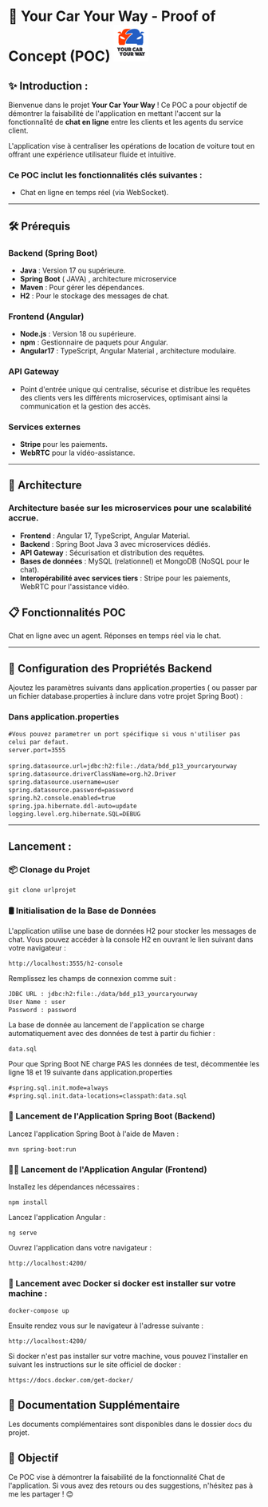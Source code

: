 # 🚗 Your Car Your Way - Proof of Concept (POC)   ![Your Car Your Way Logo](/P13-chat-frontend/src/assets/images/p13_logo.PNG)



## ✨ Introduction :

Bienvenue dans le projet **Your Car Your Way** ! Ce POC a pour objectif de démontrer la faisabilité de l'application en mettant l'accent sur la fonctionnalité de **chat en ligne** entre les clients et les agents du service client.

L'application vise à centraliser les opérations de location de voiture tout en offrant une expérience utilisateur fluide et intuitive.

### **Ce POC inclut les fonctionnalités clés suivantes :**

- Chat en ligne en temps réel (via WebSocket).

---

## 🛠️ Prérequis

### **Backend (Spring Boot)**
- **Java** : Version 17 ou supérieure.
- **Spring Boot** ( JAVA) , architecture microservice
- **Maven** : Pour gérer les dépendances.
- **H2** : Pour le stockage des messages de chat.

### **Frontend (Angular)**
- **Node.js** : Version 18 ou supérieure.
- **npm** : Gestionnaire de paquets pour Angular.
- **Angular17** :  TypeScript, Angular Material , architecture modulaire.
 
### **API Gateway**
- Point d'entrée unique qui centralise, sécurise et distribue les requêtes des clients vers les différents microservices, optimisant ainsi la communication et la gestion des accès.

### **Services externes**
- **Stripe** pour les paiements.
- **WebRTC** pour la vidéo-assistance.


---

## 📂 Architecture

### Architecture basée sur les microservices pour une scalabilité accrue.

- **Frontend** : Angular 17, TypeScript, Angular Material.
- **Backend** : Spring Boot Java 3 avec microservices dédiés.
- **API Gateway** : Sécurisation et distribution des requêtes.
- **Bases de données** : MySQL (relationnel) et MongoDB (NoSQL pour le chat).
- **Interopérabilité avec services tiers** : Stripe pour les paiements, WebRTC pour l'assistance vidéo.

## 📋 Fonctionnalités POC

Chat en ligne avec un agent.
Réponses en temps réel via le chat.

---

## 🔧 Configuration des Propriétés Backend

Ajoutez les paramètres suivants dans application.properties ( ou passer par un fichier database.properties à inclure dans votre projet Spring Boot) :


### Dans application.properties

```
#Vous pouvez parametrer un port spécifique si vous n'utiliser pas celui par defaut.
server.port=3555

spring.datasource.url=jdbc:h2:file:./data/bdd_p13_yourcaryourway
spring.datasource.driverClassName=org.h2.Driver
spring.datasource.username=user
spring.datasource.password=password
spring.h2.console.enabled=true
spring.jpa.hibernate.ddl-auto=update
logging.level.org.hibernate.SQL=DEBUG
```
---

## Lancement :


### 📦 Clonage du Projet
```
git clone urlprojet 
```

### 🛢️ Initialisation de la Base de Données

L'application utilise une base de données H2 pour stocker les messages de chat. 
Vous pouvez accéder à la console H2 en ouvrant le lien suivant dans votre navigateur :

```
http://localhost:3555/h2-console
```
Remplissez les champs de connexion comme suit :

```
JDBC URL : jdbc:h2:file:./data/bdd_p13_yourcaryourway
User Name : user
Password : password
```

La base de donnée au lancement de l'application se charge automatiquement avec des données de test à partir du fichier :

```
data.sql 
```

Pour que Spring Boot NE charge PAS les données de test, décommentée les ligne 18 et 19 suivante dans application.properties 

```
#spring.sql.init.mode=always
#spring.sql.init.data-locations=classpath:data.sql
```


### 🚀 Lancement de l'Application Spring Boot (Backend)

Lancez l'application Spring Boot à l'aide de Maven :
```
mvn spring-boot:run
```

### 🏃‍♂️ Lancement de l'Application Angular (Frontend)

Installez les dépendances nécessaires :

```
npm install
```
Lancez l'application Angular :

```
ng serve
```
Ouvrez l'application dans votre navigateur :

```
http://localhost:4200/
```

### 🚪 Lancement avec Docker si docker est installer sur votre machine :

``` 
docker-compose up
```
Ensuite rendez vous sur le navigateur à l'adresse suivante : 

``` 
http://localhost:4200/
```

Si docker n'est pas installer sur votre machine, vous pouvez l'installer en suivant les instructions sur le site officiel de docker : 

``` 
https://docs.docker.com/get-docker/
```

## 📂 Documentation Supplémentaire

Les documents complémentaires sont disponibles dans le dossier `docs` du projet.


## 🎯 Objectif

Ce POC vise à démontrer la faisabilité de la fonctionnalité Chat de l'application. Si vous avez des retours ou des suggestions, n'hésitez pas à me les partager ! 😊
